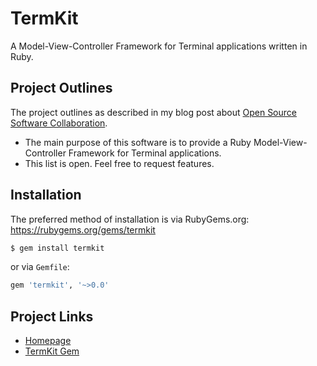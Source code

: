# TermKit

A Model-View-Controller Framework for Terminal applications written in Ruby.

## Project Outlines

The project outlines as described in my blog post about [Open Source Software Collaboration](https://blog.fox21.at/2019/02/21/open-source-software-collaboration.html).

- The main purpose of this software is to provide a Ruby Model-View-Controller Framework for Terminal applications.
- This list is open. Feel free to request features.

## Installation

The preferred method of installation is via RubyGems.org:  
<https://rubygems.org/gems/termkit>

```bash
$ gem install termkit
```

or via `Gemfile`:

```ruby
gem 'termkit', '~>0.0'
```

## Project Links

- [Homepage](https://termkit.fox21.at/)
- [TermKit Gem](https://rubygems.org/gems/termkit)
